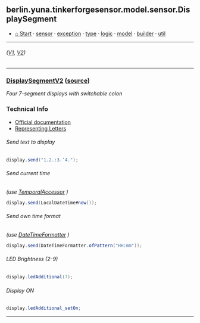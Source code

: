 ## berlin.yuna.tinkerforgesensor.model.sensor.DisplaySegment
* [⌂ Start](https://github.com/YunaBraska/tinkerforge-sensor/blob/master/readmeDoc/README.md) · [sensor](https://github.com/YunaBraska/tinkerforge-sensor/blob/master/readmeDoc/berlin/yuna/tinkerforgesensor/model/sensor/README.md) · [exception](https://github.com/YunaBraska/tinkerforge-sensor/blob/master/readmeDoc/berlin/yuna/tinkerforgesensor/model/exception/README.md) · [type](https://github.com/YunaBraska/tinkerforge-sensor/blob/master/readmeDoc/berlin/yuna/tinkerforgesensor/model/type/README.md) · [logic](https://github.com/YunaBraska/tinkerforge-sensor/blob/master/readmeDoc/berlin/yuna/tinkerforgesensor/logic/README.md) · [model](https://github.com/YunaBraska/tinkerforge-sensor/blob/master/readmeDoc/berlin/yuna/tinkerforgesensor/model/README.md) · [builder](https://github.com/YunaBraska/tinkerforge-sensor/blob/master/readmeDoc/berlin/yuna/tinkerforgesensor/model/builder/README.md) · [util](https://github.com/YunaBraska/tinkerforge-sensor/blob/master/readmeDoc/berlin/yuna/tinkerforgesensor/util/README.md)

---
######  *([V1](https://github.com/YunaBraska/tinkerforge-sensor/blob/master/src/main/java/berlin/yuna/tinkerforgesensor/model/sensor/DisplaySegment.java), [V2](https://github.com/YunaBraska/tinkerforge-sensor/blob/master/src/main/java/berlin/yuna/tinkerforgesensor/model/sensor/DisplaySegmentV2.java))*


---
### [DisplaySegmentV2](https://github.com/YunaBraska/tinkerforge-sensor/blob/master/readmeDoc/berlin/yuna/tinkerforgesensor/model/sensor/DisplaySegmentV2.md) ([source](https://github.com/YunaBraska/tinkerforge-sensor/blob/master/src/main/java/berlin/yuna/tinkerforgesensor/model/sensor/DisplaySegmentV2.java))

 *Four 7-segment displays with switchable colon*
 
### Technical Info
 * [Official documentation](https://www.tinkerforge.com/en/doc/Hardware/Bricklets/Segment_Display_4x7_V2.html)
 * [Representing Letters](https://en.wikichip.org/wiki/seven-segment_display/representing_letters) 
###### Send text to display
 
```java
display.send("1.2.:3.‘4.");
```
 
###### Send current time
 *(use [TemporalAccessor](https://docs.oracle.com/javase/8/docs/api/java/time/temporal/TemporalAccessor.html) )*
 
```java
display.send(LocalDateTime#now());
```
 
###### Send own time format
 *(use [DateTimeFormatter](https://docs.oracle.com/javase/8/docs/api/java/time/format/DateTimeFormatter.html) )*
 
```java
display.send(DateTimeFormatter.ofPattern("HH:mm"));
```
 
###### LED Brightness (2-9)
 
```java
display.ledAdditional(7);
```
 
###### Display ON
 
```java
display.ledAdditional_setOn;
```

--- 

